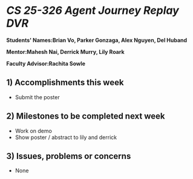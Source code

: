 # *CS 25-326 Agent Journey Replay DVR*

**Students' Names:Brian Vo, Parker Gonzaga, Alex Nguyen, Del Huband**

**Mentor:Mahesh Nai, Derrick Murry, Lily Roark**

**Faculty Advisor:Rachita Sowle**

## 1) Accomplishments this week ##
   - Submit the poster
## 2) Milestones to be completed next week ##
   - Work on demo
   - Show poster / abstract to lily and derrick
## 3) Issues, problems or concerns ##
   - None



